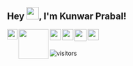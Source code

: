    ## Hey <img src="https://github.com/TheDudeThatCode/TheDudeThatCode/blob/master/Assets/Hi.gif" width="29px">, I'm Kunwar Prabal! 

<a href="https://www.linkedin.com/in/kunwarprabal/">
  <img align="left" width="24px" src="https://upload.wikimedia.org/wikipedia/commons/c/ca/LinkedIn_logo_initials.png"  />
</a>
<a href="https://www.codechef.com/users/kunwarprabal">
  <img align="left" width="70px" src="https://cdn.codechef.com/images/cc-logo-sd.svg" />
</a>
<a href="https://www.hackerrank.com/kunwarprabal">
  <img align="left" width="26px" src="https://upload.wikimedia.org/wikipedia/commons/6/65/HackerRank_logo.png" />
</a>
<a href="https://leetcode.com/kunwarprabal/">
  <img align="left" width="26px" src="https://upload.wikimedia.org/wikipedia/commons/8/8e/LeetCode_Logo_1.png" />
</a>
<a href="mailto:prabal.kpps@gmail.com">
  <img align="left" width="28px" src="https://upload.wikimedia.org/wikipedia/commons/2/2e/Gmail_2020.png" />
</a>
<a href="https://www.instagram.com/prabal3/">
  <img align="left" width="26px" src="https://upload.wikimedia.org/wikipedia/commons/9/96/Instagram.svg" />
</a>

<br />
<br />

![visitors](https://visitor-badge.laobi.icu/badge?page_id=KunwarPrabal.KunwarPrabal)
